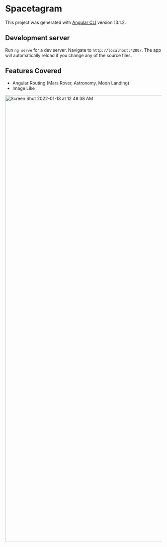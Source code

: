 # Spacetagram

This project was generated with [Angular CLI](https://github.com/angular/angular-cli) version 13.1.2.

## Development server

Run `ng serve` for a dev server. Navigate to `http://localhost:4200/`. The app will automatically reload if you change any of the source files.

## Features Covered

* Angular Routing (Mars Rover, Astronomy, Moon Landing)
* Image Like 

<img width="1439" alt="Screen Shot 2022-01-18 at 12 48 38 AM" src="https://user-images.githubusercontent.com/14293662/149878502-4f9f781e-d55c-4a10-a29f-9a858771c425.png">
